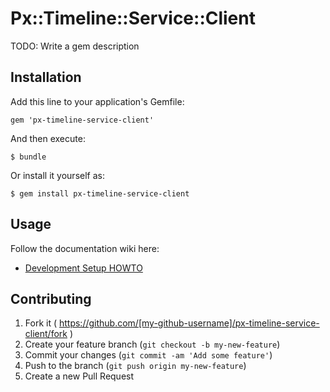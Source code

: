 # Px::Timeline::Service::Client

TODO: Write a gem description

## Installation

Add this line to your application's Gemfile:

    gem 'px-timeline-service-client'

And then execute:

    $ bundle

Or install it yourself as:

    $ gem install px-timeline-service-client

## Usage

Follow the documentation wiki here:

* [Development Setup HOWTO](https://github.com/500px/500px/wiki/HOWTO:-Timeline-Service)

## Contributing

1. Fork it ( https://github.com/[my-github-username]/px-timeline-service-client/fork )
2. Create your feature branch (`git checkout -b my-new-feature`)
3. Commit your changes (`git commit -am 'Add some feature'`)
4. Push to the branch (`git push origin my-new-feature`)
5. Create a new Pull Request
